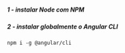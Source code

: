 ##### 1 - instalar Node com NPM

##### 2 - instalar globalmente o Angular CLI
    npm i -g @angular/cli